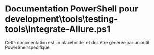 # Documentation PowerShell pour development\tools\testing-tools\Integrate-Allure.ps1

Cette documentation est un placeholder et doit être générée par un outil PowerShell spécifique.
